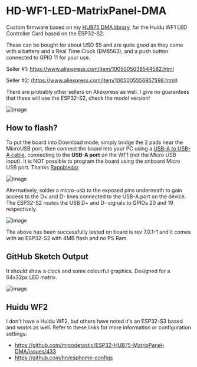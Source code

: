 # HD-WF1-LED-MatrixPanel-DMA
Custom firmware based on my [HUB75 DMA library](https://github.com/mrfaptastic/ESP32-HUB75-MatrixPanel-DMA),  for the Huidu WF1 LED Controller Card based on the ESP32-S2.

These can be bought for about USD $5 and are quite good as they come with a battery and a Real Time Clock (BM8563), and a push button connected to GPIO 11 for your use.
 
Seller #1: [ https://www.aliexpress.com/item/1005005038544582.html ](https://www.aliexpress.com/item/1005006075952980.html)

Seller #2: (https://www.aliexpress.com/item/1005005556957598.html) 

There are probably other sellers on Aliexpress as well. I give no guarantees that these will use the ESP32-S2, check the model version!

![image](https://github.com/mrfaptastic/HD-WF1-LED-MatrixPanel-DMA/assets/12006953/ccdff75b-b764-424a-b923-dbac86f1b151)

 
 ## How to flash?
 
To put the board into Download mode, simply bridge the 2 pads near the MicroUSB port, then connect the board into your PC using a [USB-A to USB-A cable](https://www.aliexpress.com/item/1005006854476947.html), connecting to the **USB-A port** on the WF1 (not the Micro USB input). It is NOT possible to program the board using the onboard Micro USB port. Thanks [Rappbledor](https://github.com/mrfaptastic/HD-WF1-LED-MatrixPanel-DMA/issues/3)

![image](https://github.com/user-attachments/assets/821aea15-4616-4b60-a251-4f1255f092e0)


Alternatively, solder a micro-usb to the exposed pins underneath to gain access to the D+ and D- lines connected to the USB-A port on the device. The ESP32-S2 routes the USB D+ and D- signals to GPIOs 20 and 19 respectively. 

![image](https://github.com/mrfaptastic/HD-WF1-LED-MatrixPanel-DMA/assets/12006953/fba33a4d-9737-4366-9a3b-776bec22ab2f)

The above has been successfully tested on board is rev 7.0.1-1 and it comes with an ESP32-S2 with 4MB flash and no PS Ram.

## GitHub Sketch Output
It should show a clock and some colourful graphics. Designed for a 64x32px LED matrix.

![image](https://github.com/user-attachments/assets/d7293beb-f293-4741-9fbf-6555be1db297)

## Huidu WF2
I don't have a Huidu WF2, but others have noted it's an ESP32-S3 based and works as well. Refer to these links for more information or configuration settings:
* https://github.com/mrcodetastic/ESP32-HUB75-MatrixPanel-DMA/issues/433
* https://github.com/hn/esphome-configs

